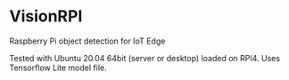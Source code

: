 # VisionRPI

Raspberry Pi object detection for IoT Edge

Tested with Ubuntu 20.04 64bit (server or desktop) loaded on RPI4. Uses Tensorflow Lite model file.
